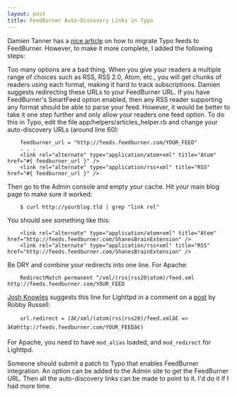 ```yaml
--- 
layout: post
title: FeedBurner Auto-Discovery Links in Typo
---
```

Damien Tanner has a [nice article](http://iamrice.org/articles/2006/03/30/migrating-typo-feeds-to-feedburner) on how to migrate Typo feeds to FeedBurner.  However, to make it more complete, I added the following steps:

Too many options are a bad thing.  When you give your readers a multiple range of choices such as RSS, RSS 2.0, Atom, etc., you will get chunks of readers using each format, making it hard to track subscriptions.  Damien suggests redirecting these URLs to your FeedBurner URL.  If you have FeedBurner's SmartFeed option enabled, then any RSS reader supporting any format should be able to parse your feed.  However, it would be better to take it one step further and only allow your readers one feed option.  To do this in Typo, edit the file app/helpers/articles_helper.rb and change your auto-discovery URLs (around line 60):

		feedburner_url = "http://feeds.feedburner.com/YOUR_FEED"
		. . . 
		<link rel="alternate" type="application/atom+xml" title="Atom" href="#{ feedburner_url }" />
		<link rel="alternate" type="application/rss+xml" title="RSS" href="#{ feedburner_url }" />

Then go to the Admin console and empty your cache.  Hit your main blog page to make sure it worked:

		$ curl http://yourblog.tld | grep "link rel"

You should see something like this:

		<link rel="alternate" type="application/atom+xml" title="Atom" href="http://feeds.feedburner.com/ShanesBrainExtension" />
		<link rel="alternate" type="application/rss+xml" title="RSS" href="http://feeds.feedburner.com/ShanesBrainExtension" />

Be DRY and combine your redirects into one line.  For Apache:

		RedirectMatch permanent ^/xml/(rss|rss20|atom)/feed.xml http://feeds.feedburner.com/YOUR_FEED

[Josh Knowles](http://joshknowles.com/) suggests this line for Lighttpd in a comment on a [post](http://www.robbyonrails.com/articles/2006/08/22/feedburner-and-lighttpd-redirects) by Robby Russell:

		url.redirect = (â€/xml/(atom|rss|rss20)/feed.xmlâ€ => â€œhttp://feeds.feedburner.com/YOUR_FEEDâ€)

For Apache, you need to have <code>mod\_alias</code> loaded, and <code>mod\_redirect</code> for Lighttpd.

Someone should submit a patch to Typo that enables FeedBurner integration.  An option can be added to the Admin site to get the FeedBurner URL.  Then all the auto-discovery links can be made to point to it.  I'd do it if I had more time.
